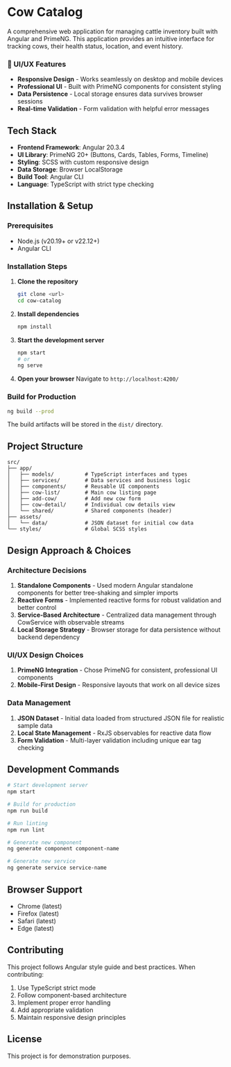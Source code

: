 # Cow Catalog

A comprehensive web application for managing cattle inventory built with Angular and PrimeNG. This application provides an intuitive interface for tracking cows, their health status, location, and event history.


### 🎨 UI/UX Features
- **Responsive Design** - Works seamlessly on desktop and mobile devices
- **Professional UI** - Built with PrimeNG components for consistent styling
- **Data Persistence** - Local storage ensures data survives browser sessions
- **Real-time Validation** - Form validation with helpful error messages

## Tech Stack

- **Frontend Framework**: Angular 20.3.4
- **UI Library**: PrimeNG 20+ (Buttons, Cards, Tables, Forms, Timeline)
- **Styling**: SCSS with custom responsive design
- **Data Storage**: Browser LocalStorage
- **Build Tool**: Angular CLI
- **Language**: TypeScript with strict type checking

## Installation & Setup

### Prerequisites
- Node.js (v20.19+ or v22.12+)
- Angular CLI

### Installation Steps

1. **Clone the repository**
   ```bash
   git clone <url>
   cd cow-catalog
   ```

2. **Install dependencies**
   ```bash
   npm install
   ```

3. **Start the development server**
   ```bash
   npm start
   # or
   ng serve
   ```

4. **Open your browser**
   Navigate to `http://localhost:4200/`

### Build for Production

```bash
ng build --prod
```

The build artifacts will be stored in the `dist/` directory.

## Project Structure

```
src/
├── app/
│   ├── models/          # TypeScript interfaces and types
│   ├── services/        # Data services and business logic
│   ├── components/      # Reusable UI components
│   ├── cow-list/        # Main cow listing page
│   ├── add-cow/         # Add new cow form
│   ├── cow-detail/      # Individual cow details view
│   └── shared/          # Shared components (header)
├── assets/
│   └── data/            # JSON dataset for initial cow data
└── styles/              # Global SCSS styles
```

## Design Approach & Choices

### Architecture Decisions

1. **Standalone Components** - Used modern Angular standalone components for better tree-shaking and simpler imports
2. **Reactive Forms** - Implemented reactive forms for robust validation and better control
3. **Service-Based Architecture** - Centralized data management through CowService with observable streams
4. **Local Storage Strategy** - Browser storage for data persistence without backend dependency

### UI/UX Design Choices

1. **PrimeNG Integration** - Chose PrimeNG for consistent, professional UI components
2. **Mobile-First Design** - Responsive layouts that work on all device sizes

### Data Management

1. **JSON Dataset** - Initial data loaded from structured JSON file for realistic sample data
2. **Local State Management** - RxJS observables for reactive data flow
3. **Form Validation** - Multi-layer validation including unique ear tag checking


## Development Commands

```bash
# Start development server
npm start

# Build for production
npm run build

# Run linting
npm run lint

# Generate new component
ng generate component component-name

# Generate new service
ng generate service service-name
```

## Browser Support

- Chrome (latest)
- Firefox (latest)
- Safari (latest)
- Edge (latest)

## Contributing

This project follows Angular style guide and best practices. When contributing:

1. Use TypeScript strict mode
2. Follow component-based architecture
3. Implement proper error handling
4. Add appropriate validation
5. Maintain responsive design principles

## License

This project is for demonstration purposes.